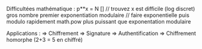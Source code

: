 Difficultées mathématique :
    p**x  = N []                 // trouvez x est difficile (log discret)
    gros nombre premier
    exponentiation modulaire     // faire exponentielle puis modulo rapidement
    math.pow plus puissant que exponentation modulaire

Applications :
    => Chiffrement
    => Signature
    => Authentification
    => Chiffrement homorphe (2+3 = 5 en chiffré)